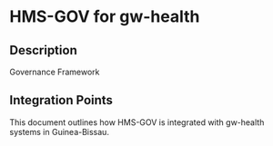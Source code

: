 # HMS-GOV for gw-health

## Description

Governance Framework

## Integration Points

This document outlines how HMS-GOV is integrated with gw-health systems in Guinea-Bissau.
